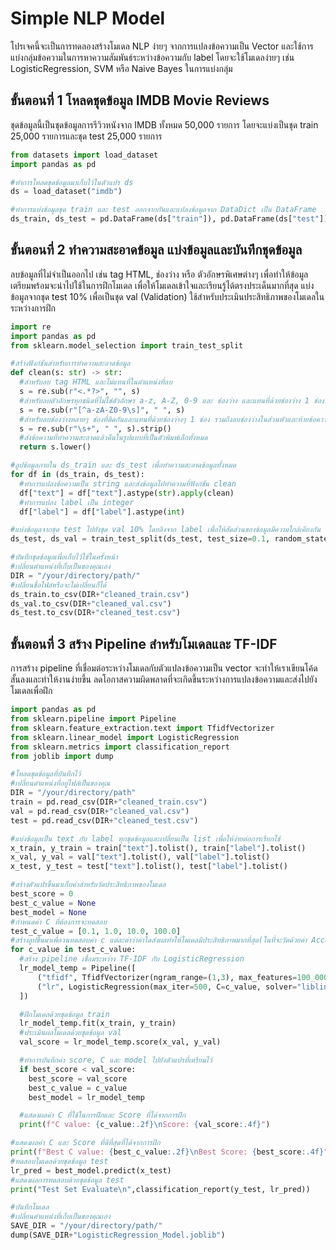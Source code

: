 # Simple NLP Model 
โปรเจคนี้จะเป็นการทดลองสร้างโมเดล NLP ง่ายๆ จากการแปลงข้อความเป็น Vector และใช้การแบ่งกลุ่มข้อความในการหาความสัมพันธ์ระหว่างข้อความกับ label โดยจะใช้โมเดลง่ายๆ เช่น LogisticRegression, SVM หรือ Naive Bayes ในการแบ่งกลุ่ม
## ขั้นตอนที่ 1 โหลดชุดข้อมูล IMDB Movie Reviews 
ชุดข้อมูลนี้เป็นชุดข้อมูลการรีวิวหนังจาก IMDB ทั้งหมด 50,000 รายการ โดยจะแบ่งเป็นชุด train 25,000 รายการและชุด test 25,000 รายการ
```python 
from datasets import load_dataset
import pandas as pd

#ทำการโหลดชุดข้อมูลมาเก็บไว้ในตัวแปร ds
ds = load_dataset("imdb")

#ทำการแบ่งข้อมูลชุด train และ test ออกจากกันและแปลงข้อมูลจาก DataDict เป็น DataFrame
ds_train, ds_test = pd.DataFrame(ds["train"]), pd.DataFrame(ds["test"])
```
## ขั้นตอนที่ 2 ทำความสะอาดข้อมูล แบ่งข้อมูลและบันทึกชุดข้อมูล
ลบข้อมูลที่ไม่จำเป็นออกไป เช่น tag HTML, ช่องว่าง หรือ ตัวอักษรพิเศษต่างๆ เพื่อทำให้ข้อมูลเตรียมพร้อมจะนำไปใช้ในการฝึกโมเดล เพื่อให้โมเดลเข้าใจและเรียนรู้ได้ตรงประเด็นมากที่สุด แบ่งข้อมูลจากชุด test 10% เพื่อเป็นชุด val (Validation) ใช้สำหรับประเมินประสิทธิภาพของโมเดลในระหว่างการฝึก
```python
import re
import pandas as pd
from sklearn.model_selection import train_test_split

#สร้างฟังก์ชันสำหรับการทำความสะอาดข้อมูล
def clean(s: str) -> str:
  #สำหรับลบ tag HTML และไม่แทนที่ในตำแหน่งที่ลบ
  s = re.sub(r"<.*?>", "", s)
  #สำหรับลบตัวอักษรทุกชนิดที่ไม่ใช่ตัวอักษร a-z, A-Z, 0-9 และ ช่องว่าง และแทนที่ด้วยช่องว่าง 1 ช่อง
  s = re.sub(r"[^a-zA-Z0-9\s]", " ", s)
  #สำหรับลบช่องว่างหลายๆ ช่องที่ติดกันและแทนที่ด้วยช่องว่างๆ 1 ช่อง รวมถึงลบช่องว่างในส่วนหัวและท้ายข้อความด้วย
  s = re.sub(r"\s+", " ", s).strip()
  #ส่งข้อความที่ทำความสะอาดแล้วคืนในรูปแบบที่เป็นตัวพิมพ์เล็กทั้งหมด
  return s.lower()

#ลูปข้อมูลภายใน ds_train และ ds_test เพื่อทำความสะอาดข้อมูลทั้งหมด
for df in (ds_train, ds_test):
  #ทำการแปลงข้อความเป็น string และส่งข้อมูลไปทำความที่ฟังก์ชัน clean
  df["text"] = df["text"].astype(str).apply(clean)
  #ทำการแปลง label เป็น integer
  df["label"] = df["label"].astype(int)

#แบ่งข้อมูลจากชุด test ไปยังชุด val 10% โดยอิงจาก label เพื่อให้สัดส่วนของข้อมูลมีความใกล้เคียงกัน
ds_test, ds_val = train_test_split(ds_test, test_size=0.1, random_state=42, stratify=ds_test["label"])

#บันทึกชุดข้อมูลเพื่อเก็บไว้ใช้ในครั้งหน้า
#เปลี่ยนตำแหน่งที่เก็บเป็นของคุณเอง
DIR = "/your/directory/path/"
#เปลี่ยนชื่อไฟล์หรือจะไม่เปลี่ยนก็ได้
ds_train.to_csv(DIR+"cleaned_train.csv")
ds_val.to_csv(DIR+"cleaned_val.csv")
ds_test.to_csv(DIR+"cleaned_test.csv")
```
## ขั้นตอนที่ 3 สร้าง Pipeline สำหรับโมเดลและ TF-IDF
การสร้าง pipeline ที่เชื่อมต่อระหว่างโมเดลกับตัวแปลงข้อความเป็น vector จะทำให้เราเขียนโค้ดสั้นลงและทำให้งานง่ายขึ้น ลดโอกาสความผิดพลาดที่จะเกิดขึ้นระหว่างการแปลงข้อความและส่งไปยังโมเดลเพื่อฝึก
```python
import pandas as pd
from sklearn.pipeline import Pipeline
from sklearn.feature_extraction.text import TfidfVectorizer
from sklearn.linear_model import LogisticRegression
from sklearn.metrics import classification_report
from joblib import dump

#โหลดชุดข้อมูลที่บันทึกไว้
#เปลี่ยนตำแหน่งที่อยู่ไฟล์เป็นของคุณ
DIR = "/your/directory/path"
train = pd.read_csv(DIR+"cleaned_train.csv")
val = pd.read_csv(DIR+"cleaned_val.csv")
test = pd.read_csv(DIR+"cleaned_test.csv")

#แบ่งข้อมูลเป็น text กับ label ทุกชุดข้อมูลและเปลี่ยนเป็น list เพื่อให้ง่ายต่อการเรียกใช้
x_train, y_train = train["text"].tolist(), train["label"].tolist()
x_val, y_val = val["text"].tolist(), val["label"].tolist()
x_test, y_test = test["text"].tolist(), test["label"].tolist()

#สร้างตัวแปรขึ้นมาเก็บค่าสำหรับวัดประสิทธิภาพของโมเดล
best_score = 0
best_c_value = None
best_model = None
#กำหนดค่า C ที่ต้องการจะทดสอบ
test_c_value = [0.1, 1.0, 10.0, 100.0]
#สร้างลูปขึ้นมาเพื่อวนทดสอบค่า c แต่ละค่าว่าค่าใดส่งผลทำให้โมเดลมีประสิทธิภาพมากที่สุด(ในที่จะวัดด้วยค่า Accuracy) และทำการเก็บค่า c ที่ดีที่สุดและโมเดลที่ดีที่สุด
for c_value in test_c_value:
  #สร้าง pipeline เชื่อมระหว่าง TF-IDF กับ LogisticRegression
  lr_model_temp = Pipeline([
      ("tfidf", TfidfVectorizer(ngram_range=(1,3), max_features=100_000, min_df=2, max_df=0.8)),
      ("lr", LogisticRegression(max_iter=500, C=c_value, solver="liblinear", n_jobs=-1))
  ])

  #ฝึกโมเดลด้วยชุดข้อมูล train
  lr_model_temp.fit(x_train, y_train)
  #ประเมินผลโมเดลด้วยชุดข้อมูล val
  val_score = lr_model_temp.score(x_val, y_val)

  #ทำการบันทึกค่า score, C และ model ไปยังตัวแปรที่เตรียมไว้
  if best_score < val_score:
    best_score = val_score
    best_c_value = c_value
    best_model = lr_model_temp

  #แสดงผลค่า C ที่ใช้ในการฝึกและ Score ที่ได้จากการฝึก
  print(f"C value: {c_value:.2f}\nScore: {val_score:.4f}")

#แสดงผลค่า C และ Score ที่ดีที่สุดที่ได้จากการฝึก
print(f"Best C value: {best_c_value:.2f}\nBest Score: {best_score:.4f}")
#ทดสอบโมเดลด้วยชุดข้อมูล test
lr_pred = best_model.predict(x_test)
#แสดงผลการทดสอบด้วยชุดข้อมูล test
print("Test Set Evaluate\n",classification_report(y_test, lr_pred))

#บันทึกโมเดล
#เปลี่ยนตำแหน่งที่เก็บเป็นของคุณเอง
SAVE_DIR = "/your/directory/path/"
dump(SAVE_DIR+"LogisticRegression_Model.joblib")
```
